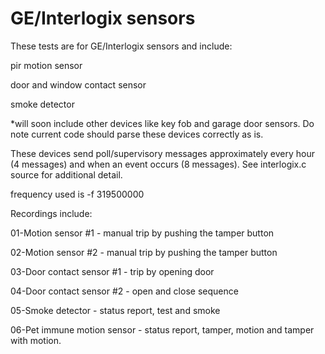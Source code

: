 # GE/Interlogix sensors

These tests are for GE/Interlogix sensors and include:

pir motion sensor

door and window contact sensor

smoke detector

*will soon include other devices like key fob and garage door sensors. Do note current code should parse these devices correctly as is.


These devices send poll/supervisory messages approximately every hour (4 messages) and when an event occurs (8 messages). See interlogix.c source for additional detail.

frequency used is -f 319500000

Recordings include:

01-Motion sensor #1 - manual trip by pushing the tamper button

02-Motion sensor #2 - manual trip by pushing the tamper button

03-Door contact sensor #1 - trip by opening door

04-Door contact sensor #2 - open and close sequence

05-Smoke detector - status report, test and smoke

06-Pet immune motion sensor - status report, tamper, motion and tamper with motion.
